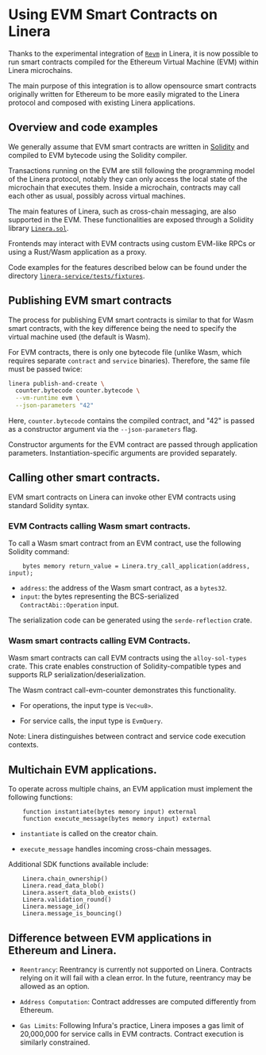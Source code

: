 # Using EVM Smart Contracts on Linera

Thanks to the experimental integration of
[`Revm`](https://bluealloy.github.io/revm/) in Linera, it is now possible to run
smart contracts compiled for the Ethereum Virtual Machine (EVM) within Linera
microchains.

The main purpose of this integration is to allow opensource smart contracts
originally written for Ethereum to be more easily migrated to the Linera
protocol and composed with existing Linera applications.

## Overview and code examples

We generally assume that EVM smart contracts are written in
[Solidity](https://soliditylang.org/) and compiled to EVM bytecode using the
Solidity compiler.

Transactions running on the EVM are still following the programming model of the
Linera protocol, notably they can only access the local state of the microchain
that executes them. Inside a microchain, contracts may call each other as usual,
possibly across virtual machines.

The main features of Linera, such as cross-chain messaging, are also supported
in the EVM. These functionalities are exposed through a Solidity library
[`Linera.sol`](https://github.com/linera-io/linera-protocol/tree/main/linera-execution/solidity/Linera.sol).

Frontends may interact with EVM contracts using custom EVM-like RPCs or using a
Rust/Wasm application as a proxy.

Code examples for the features described below can be found under the directory
[`linera-service/tests/fixtures`](https://github.com/linera-io/linera-protocol/tree/main/linera-service/tests/fixtures).

## Publishing EVM smart contracts

The process for publishing EVM smart contracts is similar to that for Wasm smart
contracts, with the key difference being the need to specify the virtual machine
used (the default is Wasm).

For EVM contracts, there is only one bytecode file (unlike Wasm, which requires
separate `contract` and `service` binaries). Therefore, the same file must be
passed twice:

```bash
linera publish-and-create \
  counter.bytecode counter.bytecode \
  --vm-runtime evm \
  --json-parameters "42"
```

Here, `counter.bytecode` contains the compiled contract, and "42" is passed as a
constructor argument via the `--json-parameters` flag.

Constructor arguments for the EVM contract are passed through application
parameters. Instantiation-specific arguments are provided separately.

## Calling other smart contracts.

EVM smart contracts on Linera can invoke other EVM contracts using standard
Solidity syntax.

### EVM Contracts calling Wasm smart contracts.

To call a Wasm smart contract from an EVM contract, use the following Solidity
command:

```solidity
	bytes memory return_value = Linera.try_call_application(address, input);
```

- `address`: the address of the Wasm smart contract, as a `bytes32`.
- `input`: the bytes representing the BCS-serialized `ContractAbi::Operation`
  input.

The serialization code can be generated using the `serde-reflection` crate.

### Wasm smart contracts calling EVM Contracts.

Wasm smart contracts can call EVM contracts using the `alloy-sol-types` crate.
This crate enables construction of Solidity-compatible types and supports RLP
serialization/deserialization.

The Wasm contract call-evm-counter demonstrates this functionality.

- For operations, the input type is `Vec<u8>`.

- For service calls, the input type is `EvmQuery`.

Note: Linera distinguishes between contract and service code execution contexts.

## Multichain EVM applications.

To operate across multiple chains, an EVM application must implement the
following functions:

```solidity
    function instantiate(bytes memory input) external
    function execute_message(bytes memory input) external
```

- `instantiate` is called on the creator chain.

- `execute_message` handles incoming cross-chain messages.

Additional SDK functions available include:

```solidity
    Linera.chain_ownership()
    Linera.read_data_blob()
    Linera.assert_data_blob_exists()
    Linera.validation_round()
    Linera.message_id()
    Linera.message_is_bouncing()
```

## Difference between EVM applications in Ethereum and Linera.

- `Reentrancy`: Reentrancy is currently not supported on Linera. Contracts
  relying on it will fail with a clean error. In the future, reentrancy may be
  allowed as an option.

- `Address Computation`: Contract addresses are computed differently from
  Ethereum.

- `Gas Limits`: Following Infura's practice, Linera imposes a gas limit of
  20,000,000 for service calls in EVM contracts. Contract execution is similarly
  constrained.
